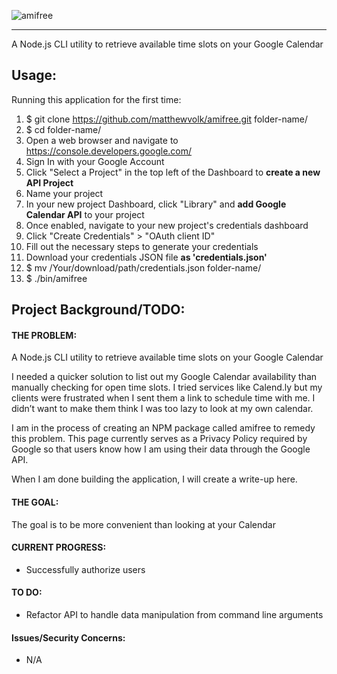 ![amifree](https://i.imgur.com/d5KjzJb.png "amifree")

---
A Node.js CLI utility to retrieve available time slots on your Google Calendar

## Usage:
Running this application for the first time:

1. $ git clone https://github.com/matthewvolk/amifree.git folder-name/
2. $ cd folder-name/
3. Open a web browser and navigate to https://console.developers.google.com/
4. Sign In with your Google Account
5. Click "Select a Project" in the top left of the Dashboard to **create a new API Project**
6. Name your project
7. In your new project Dashboard, click "Library" and **add Google Calendar API** to your project
8. Once enabled, navigate to your new project's credentials dashboard
9. Click "Create Credentials" > "OAuth client ID"
10. Fill out the necessary steps to generate your credentials
11. Download your credentials JSON file **as 'credentials.json'**
12. $ mv /Your/download/path/credentials.json folder-name/
13. $ ./bin/amifree

## Project Background/TODO:
#### THE PROBLEM:
A Node.js CLI utility to retrieve available time slots on your Google Calendar

I needed a quicker solution to list out my Google Calendar availability than manually checking for open time slots. I tried services like Calend.ly but my clients were frustrated when I sent them a link to schedule time with me. I didn’t want to make them think I was too lazy to look at my own calendar.

I am in the process of creating an NPM package called amifree to remedy this problem. This page currently serves as a Privacy Policy required by Google so that users know how I am using their data through the Google API.

When I am done building the application, I will create a write-up here.

#### THE GOAL: 
The goal is to be more convenient than looking at your Calendar

#### CURRENT PROGRESS:
* Successfully authorize users

#### TO DO:
* Refactor API to handle data manipulation from command line arguments

#### Issues/Security Concerns:
* N/A

